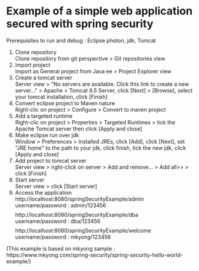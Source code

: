 <h1>Example of a simple web application secured with spring security</h1>

Prerequisites to run and debug : Eclipse photon, jdk, Tomcat

<ol>
<li>
  Clone repository
  <div>Clone repository from git perspective > Git repositories view</div>
  </li>

<li>Import project
  <div>Import as General project from Java ee > Project Explorer view</div>
</li>

<li>Create a tomcat server
<div>Server view > "No servers are available. Click this link to create a new server..." > Apache > Tomcat 8.5 Server, click [Next] > [Browse], select your tomcat installation, click [Finish]</div>
</li>

<li>Convert eclipse project to Maven nature
<div>Right-clic on project > Configure > Convert to maven project</div>
</li>

<li>Add a targeted runtime
<div>Right-clic on project > Properties > Targeted Runtimes > tick the Apache Tomcat server then click [Apply and close]</div>
</li>

<li>Make eclipse run over jdk
<div>Window > Preferences > Installed JREs, click [Add], click [Next], set "JRE home" to the path to your jdk, click finish, tick the new jdk, click [Apply and close]</div>
</li>

<li>Add project to tomcat server
<div>Server view > right-click on server > Add and remove... > Add all>> > click [Finish]</div>
</li>

<li>Start server
<div>Server view > click [Start server]</div>
</li>

<li>Access the application
<div>http://localhost:8080/springSecurityExample/admin</div>
<div style="margin-bottom:8px;">username/password : admin/123456</div>
<div><!--empty line--></div>
<div>http://localhost:8080/springSecurityExample/dba</div>
<div style="margin-bottom:8px;">username/password : dba/123456</div>
<div><!--empty line--></div>
<div>http://localhost:8080/springSecurityExample/welcome</div>
<div style="margin-bottom:8px;">username/password :  mkyong/123456</div>
<div><!--empty line--></div>
</li>

</ol>
(This example is based on mkyong sample : https://www.mkyong.com/spring-security/spring-security-hello-world-example/)

